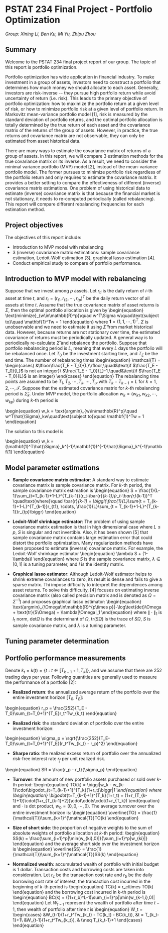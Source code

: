
# PSTAT 234 Final Project - Portfolio Optimization

*Group: Xining Li, Ben Ku, Mi Yu, Zhipu Zhou*


## Summary

Welcome to the PSTAT 234 final project report of our group. The topic of this report is portfolio optimization. 

Portfolio optimization has wide application in financial industry. To make investment in a group of assets, investors need to construct a portfolio that determines how much money we should allocate to each asset. Generally, investors are risk-inverse -- they pursue high portfolio return while avoid uncertainty of return (i.e. risk). This leads to the primary objective of portfolio optimization: how to maximize the portfolio return at a given level of risk, or how to minimize portfolio risk at a given level of portfolio return. In Markovitz mean-variance portfolio model [1], risk is measured by the standard deviation of portfolio returns, and the optimal portfolio allocation is totally determined by the true return of each asset and the covariance matrix of the returns of the group of assets. However, in practice, the true returns and covariance matrix are not observable, they can only be estimated from asset historical data.
 
There are many ways to estimate the covariance matrix of returns of a group of assets. In this report, we will compare 3 estimation methods for the true covariance matrix or its inverse. As a result, we need to consider the minimal variance portfolio (MVP) model [2], instead of the mean-variance portfolio model. The former pursues to minimize portfolio risk regardless of the portfolio return and only requires to estimate the covariance matrix. It provides a better setting to compare the effectiveness of different (inverse) covariance matrix estimations. One problem of using historical data to estimate (inverse) covariance matrix is that because the financial market is not stationary, it needs to re-computed periodically (called rebalancing). This report will compare different rebalancing frequencies for each estimation method.


## Project objectives

The objectives of this report include:

- Introduction to MVP model with rebalancing 
- 3 (inverse) covariance matrix estimations: sample covariance estimation, Ledoit-Wolf estimation [3], graphical lasso estimation [4].
- Conduct empirical study to compare of portfolio performance.


## Introduction to MVP model with rebalancing

Suppose that we invest among $p$ assets. Let $r_{ti}$ is the daily return of $i$-th asset at time $t$, and $r_t = (r_{t1}, r_{t2}, \cdots, r_{tp})^T$ be the daily return vector of all assets at time $t$. Assume that the true covariance matrix of asset returns is $\Sigma$, then the optimal portfolio allocation is given by 
\begin{equation}
\text{minimize}_{w\in\mathbb{R}^p}\quad w^T\Sigma w\quad\text{subject to}\quad \mathbf{1}^Tw = 1
\end{equation}
where $\mathbf{1} = ({1,1,\cdots, 1})^T$. $\Sigma$ is unobservable and we need to estimate it using $\hat{\Sigma}$ from market historical data. However, because returns are not stationary over time, the estimated covariance of returns must be periodically updated. A general way is to periodically re-calculate $\hat{\Sigma}$ and rebalance the portfolio. Suppose that portfolio rebalancing period is $L$, meaning that every $L$ days the portfolio will be rebalanced once. Let $T_0$ be the investment starting time, and $T_E$ be the end time. The number of rebalancing times 
\begin{equation}
\mathcal{T} = 
\begin{cases}
&\lfloor\frac{T_E - T_0}{L}\rfloor,\quad&\text{if $\frac{T_E - T_0}{L}$ is not an integer}\\
&\frac{T_E - T_0}{L}-1,\quad&\text{if $\frac{T_E - T_0}{L}$ is an integer}
\end{cases}
\end{equation}
The rebalancing time points are assumed to be $T_1, T_2, \cdots, T_k, \cdots, T_{\mathcal{T}}$ with $T_k - T_{k-1} = L$ for $k=1, 2, \cdots, \mathcal{T}$. Suppose that the estimated covariance matrix for $k$-th rebalancing period is $\hat{\Sigma}_k$. Under MVP model, the portfolio allocation $w_k = (w_{k1}, w_{k2}, \cdots, w_{kp})$ during $k$-th period is

\begin{equation}
w_k = \text{argmin}_{w\in\mathbb{R}^p}\quad w^T\hat{\Sigma}_kw\quad\text{subject to}\quad \mathbf{1}^Tw = 1
\end{equation}

The solution to this model is

\begin{equation}
w_k = (\mathbf{1}^T\hat{\Sigma}_k^{-1}\mathbf{1})^{-1}\hat{\Sigma}_k^{-1}\mathbf{1}
\end{equation}


## Model parameter estimations

- **Sample covariance matrix estimator**: A standard way to estimate covariance matrix is sample covariance matrix. For $k$-th period, the sample covariance matrix estimation is
\begin{equation}
S = \frac{1}{L-1}\sum_{t=T_{k-1}+1-L}^{T_{k-1}}(r_t-\bar{r}_{k-1})(r_t-\bar{r}_{k-1})^T
\quad\text{where}\quad
\bar{r}_{k-1} = \biggl(\frac{1}{L}\sum_{t = T_{k-1}+1-L}^{T_{k-1}}r_{t1}, \cdots, \frac{1}{L}\sum_{t = T_{k-1}+1-L}^{T_{k-1}}r_{tp}\biggr)
\end{equation}

- **Ledoit-Wolf shrinkage estimator**: The problem of using sample covariance matrix estimation is that in high dimensional case where $L\leq p$, $S$ is singular and not invertible. Also, it has been shown [5] that sample covariance matrix contains large estimation error that could distort the portfolio optimization.  Many regularization methods have been proposed to estimate (inverse) covariance matrix. For example, the Ledoit-Wolf shrinkage estimator
\begin{equation}
\lambda S + (1-\lambda)I
\end{equation}
where $S$ is the sample covariance matrix, $\lambda\in[0,1]$ is a tuning parameter, and $I$ is the identity matrix. 

- **Graphical lasso estimator**: Although Ledoit-Wolf estimator helps to shrink extreme covariances to zero, its result is dense and fails to give a sparse matrix. Thi impose difficulty to interpret the dependences among asset returns. To solve this difficulty, [4] focuses on estimating inverse covariance matrix (also called precision matrix and is denoted as $\Omega = \Sigma^{-1}$) and proposes graphical lasso estimator:
\begin{equation}
\text{argmin}_{\Omega\in\mathbb{R}^{p\times p}}-\log\text{det}\Omega + \text{tr}(S\Omega) + \lambda\|\Omega\|_1
\end{equation}
where $\|\cdot\|_1$ is $l_1$ norm, $\text{det}\Omega$ is the determinant of $\Omega$, $\text{tr}(S\Omega)$ is the trace of $S\Omega$, $S$ is sample covariance matrix, and $\lambda$ is a tuning parameter. 

## Tuning parameter determination


## Portfolio performance measurements

Denote $k_t = k(t) = \{t: t\in[T_{k-1}+1, T_k]\}$, and we assume that there are 252 trading days per year. Following quantities are generally used to measure the performance of a portfolio [2]:

- **Realized return**: the annualized average return of the portfolio over the entire investment horizon $[T_0, T_E]$:

\begin{equation}
r_p = \frac{252}{T_E - T_0}\sum_{t=T_0+1}^{T_E}r_t^Tw_{k_t}
\end{equation}

- **Realized risk**: the standard deviation of portfolio over the entire investment horizon:

\begin{equation}
\sigma_p = \sqrt{\frac{252}{T_E-T_0}\sum_{t=T_0+1}^{T_E}(r_t^Tw_{k_t} - r_p)^2}
\end{equation}

- **Sharpe ratio**: the realized excess return of portfolio over the annualized risk-free interest rate $r_f$ per unit realized risk.

\begin{equation}
SR = \frac{r_p - r_f}{\sigma_p}
\end{equation}

- **Turnover**: the amount of new portfolio assets purchased or sold over $k$-th period:
\begin{equation}
TO(k) = \biggl\|w_k - w_{k-1}\cdot\bigodot_{t=T_{k-1}+1}^{T_k}(1+r_t)\biggr\|_1
\end{equation}
where 
\begin{equation}
\bigodot_{t=T_{k-1}+1}^{T_k}(1+r_t) = (1+r_{T_{k-1}+1})\cdot(1+r_{T_{k-1}+2})\cdot\cdots\cdot(1+r_{T_k})
\end{equation}
and $\cdot$ is dot product, $w_0 = (0,0,\cdots, 0)$. The average turnover over the entire investment horizon is:
\begin{equation}
\overline{TO} = \frac{1}{\mathcal{T}}\sum_{k=1}^{\mathcal{T}}TO(k)
\end{equation}

- **Size of short side**: the proportion of negative weights to the sum of absolute weights of portfolio allocation at $k$-th period:
\begin{equation}
SS(k) = \frac{\sum_{i=1}^p|\min(w_{ki},0)|}{\sum_{i=1}^p|w_{ki}|}
\end{equation}
and the average short side over the investment horizon is
\begin{equation}
\overline{SS} = \frac{1}{\mathcal{T}}\sum_{k=1}^{\mathcal{T}}SS(k)
\end{equation}

- **Normalized wealth**: accumulated wealth of portfolio with initial budget is 1 dollar. Transaction costs and borrowing costs are taken into consideration. Let $r_c$ be the transaction cost rate and $r_b$ be the daily borrowing cost rate of interest, the transaction cost incurred in the beginning of $k$-th period is 
\begin{equation}
TC(k) = r_c\times TO(k)
\end{equation}
and the borrowing cost incurred in $k$-th period is 
\begin{equation}
BC(k) = ((1+r_b)^L-1)\sum_{i=1}^p|\min(w_{k-1,i},0)|
\end{equation}
Let $W_{t-1}$ represent the wealth of portfolio after time $t-1$, then wealth of portfolio after time $t$ is
\begin{equation}
W_t =
\begin{cases}
&W_{t-1}(1+r_t^Tw_{k_t} - TC(k_t) - BC(k_t)), &t = T_{k_t-1}+1\\
&W_{t-1}(1+r_t^Tw_{k_t}), & t\neq T_{k_t-1}+1
\end{cases}
\end{equation}

